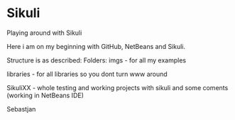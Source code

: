 # Sikuli
Playing around with Sikuli

Here i am on my beginning with GitHub, NetBeans and Sikuli.

Structure is as described:
Folders:
imgs - for all my examples

libraries - for all libraries so you dont turn www around

SikuliXX - whole testing and working projects with sikuli and some coments (working in NetBeans IDE)

Sebastjan


